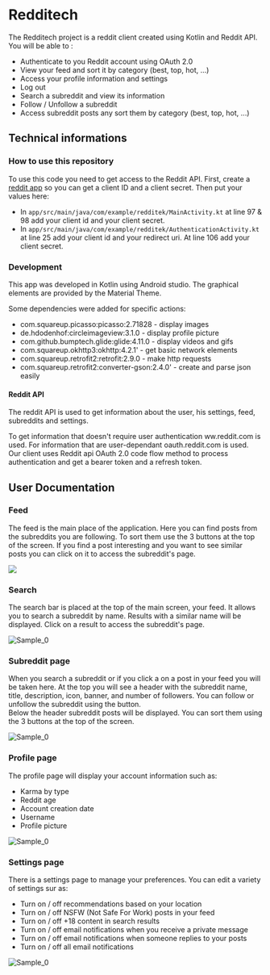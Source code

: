 # Redditech

The Redditech project is a reddit client created using Kotlin and Reddit API.
You will be able to :
- Authenticate to you Reddit account using OAuth 2.0
- View your feed and sort it by category (best, top, hot, ...)
- Access your profile information and settings 
- Log out
- Search a subreddit and view its information
- Follow / Unfollow a subreddit
- Access subreddit posts any sort them by category (best, top, hot, ...)

## Technical informations

### How to use this repository

To use this code you need to get access to the Reddit API.
First, create a [reddit app](https://www.reddit.com/prefs/apps/) so you can get a client ID and a client secret.
Then put your values here:
- In `app/src/main/java/com/example/redditek/MainActivity.kt` at line 97 & 98 add your client id and your client secret.
- In `app/src/main/java/com/example/redditek/AuthenticationActivity.kt` at line 25 add your client id and your redirect uri. At line 106 add your client secret.

### Development

This app was developed in Kotlin using Android studio. The graphical elements are provided by the Material Theme.

Some dependencies were added for specific actions:
- com.squareup.picasso:picasso:2.71828              - display images
- de.hdodenhof:circleimageview:3.1.0                - display profile picture
- com.github.bumptech.glide:glide:4.11.0            - display videos and gifs
- com.squareup.okhttp3:okhttp:4.2.1'                - get basic network elements
- com.squareup.retrofit2:retrofit:2.9.0             - make http requests
- com.squareup.retrofit2:converter-gson:2.4.0'      - create and parse json easily 


#### Reddit API

The reddit API is used to get information about the user, his settings, feed, subreddits and settings.

To get information that doesn't require user authentication ww.reddit.com is used. For information that are user-dependant oauth.reddit.com is used.
Our client uses Reddit api OAuth 2.0 code flow method to process authentication and get a bearer token and a refresh token.

## User Documentation

### Feed

The feed is the main place of the application. Here you can find posts from the subreddits you are following. To sort them use the 3 buttons at the top of the screen.
If you find a post interesting and you want to see similar posts you can click on it to access the subreddit's page.

![](images/feed.png)

### Search

The search bar is placed at the top of the main screen, your feed.
It allows you to search a subreddit by name.
Results with a similar name will be displayed. Click on a result to access the subreddit's page.

![Sample_0](images/search.png)

### Subreddit page

When you search a subreddit or if you click a on a post in your feed you will be taken here.
At the top you will see a header with the subreddit name, title, description, icon, banner, and number of followers. You can follow or unfollow the subreddit using the button.  
Below the header subreddit posts will be displayed. You can sort them using the 3 buttons at the top of the screen.

![Sample_0](images/subredditPage.png)

### Profile page

The profile page will display your account information such as:

- Karma by type
- Reddit age
- Account creation date
- Username
- Profile picture


![Sample_0](images/profile.png)

### Settings page

There is a settings page to manage your preferences.
You can edit a variety of settings sur as:

- Turn on / off recommendations based on your location
- Turn on / off NSFW (Not Safe For Work) posts in your feed
- Turn on / off +18 content in search results
- Turn on / off email notifications when you receive a private message
- Turn on / off email notifications when someone replies to your posts
- Turn on / off all email notifications

![Sample_0](images/settings.png)
